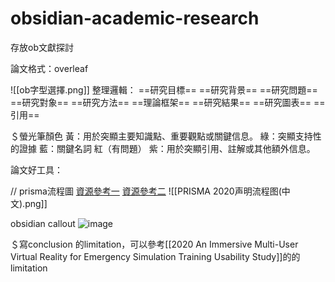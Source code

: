 # obsidian-academic-research
存放ob文獻探討

論文格式：overleaf

![[ob字型選擇.png]]
整理邏輯：
==研究目標==
==研究背景==
==研究問題==
==研究對象==
==研究方法==
==理論框架==
==研究結果==
==研究圖表==
==引用==

＄螢光筆顏色
黃：用於突顯主要知識點、重要觀點或關鍵信息。
綠：突顯支持性的證據
藍：關鍵名詞
紅（有問題）
紫：用於突顯引用、註解或其他額外信息。


論文好工具：

// prisma流程圖
[資源參考一](https://wycswimming.blogspot.com/2022/12/PRISMAflowdiagram.html)
[資源參考二](https://mengte.online/archives/13104)
![[PRISMA 2020声明流程图(中文).png]]



obsidian callout
![image](https://forum.obsidian.md/uploads/default/original/3X/7/e/7e01227e6203044edce77bf50c2ded4fe0f0d194.png)


＄寫conclusion 的limitation，可以參考[[2020 An Immersive Multi-User Virtual Reality for Emergency Simulation Training Usability Study]]的的limitation
